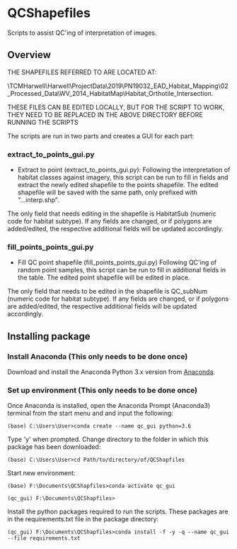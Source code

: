 # QCShapefiles
Scripts to assist QC'ing of interpretation of images.

## Overview

THE SHAPEFILES REFERRED TO ARE LOCATED AT:

\\TCMHarwell\Harwell\ProjectData\2019\PN19032_EAD_Habitat_Mapping\02_Processed_Data\WV_2014_HabitatMap\Habitat_Orthotile_Intersection.

THESE FILES CAN BE EDITED LOCALLY, BUT FOR THE SCRIPT TO WORK, THEY NEED TO BE REPLACED IN THE ABOVE DIRECTORY BEFORE RUNNING THE SCRIPTS

The scripts are run in two parts and creates a GUI for each part:

### extract_to_points_gui.py
- Extract to point (extract_to_points_gui.py):
Following the interpretation of habitat classes against imagery, this script can be run to fill in fields and extract the newly edited shapefile to the points shapefile. The edited shapefile will be saved with the same path, only prefixed with "...interp.shp". 

The only field that needs editing in the shapefile is HabitatSub (numeric code for habitat subtype). If any fields are changed, or if polygons are added/edited, the respective additional fields will be updated accordingly.

### fill_points_points_gui.py
- Fill QC point shapefile (fill_points_points_gui.py)
Following QC'ing of random point samples, this script can be run to fill in additional fields in the table. The edited point shapefile will be edited in place.

The only field that needs to be edited in the shapefile is QC_subNum (numeric code for habitat subtype). If any fields are changed, or if polygons are added/edited, the respective additional fields will be updated accordingly.

## Installing package

### Install Anaconda (This only needs to be done once)
Download and install the Anaconda Python 3.x version from [Anaconda](https://www.anaconda.com/distribution/#download-section).

### Set up environment (This only needs to be done once)
Once Anaconda is installed, open the Anaconda Prompt (Anaconda3) terminal from the start menu and and input the following:

```
(base) C:\Users\User>conda create --name qc_gui python=3.6
```
Type 'y' when prompted.
Change directory to the folder in which this package has been downloaded:

```
(base) C:\Users\User>cd Path/to/directory/of/QCShapfiles
```
Start new environment:

```
(base) F:\Documents\QCShapfiles>conda activate qc_gui

(qc_gui) F:\Documents\QCShapfiles>
```
Install the python packages required to run the scripts. These packages are in the requirements.txt file in the package directory:

```
(qc_gui) F:\Documents\QCShapfiles>conda install -f -y -q --name qc_gui  --file requirements.txt
```

